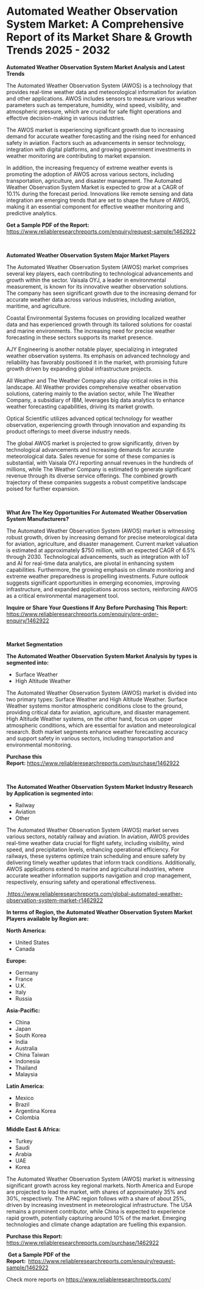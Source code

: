 <p><h1>Automated Weather Observation System Market: A Comprehensive Report of its Market Share & Growth Trends 2025 - 2032</h1></p><p><strong>Automated Weather Observation System Market Analysis and Latest Trends</strong></p>
<p><p>The Automated Weather Observation System (AWOS) is a technology that provides real-time weather data and meteorological information for aviation and other applications. AWOS includes sensors to measure various weather parameters such as temperature, humidity, wind speed, visibility, and atmospheric pressure, which are crucial for safe flight operations and effective decision-making in various industries.</p><p>The AWOS market is experiencing significant growth due to increasing demand for accurate weather forecasting and the rising need for enhanced safety in aviation. Factors such as advancements in sensor technology, integration with digital platforms, and growing government investments in weather monitoring are contributing to market expansion. </p><p>In addition, the increasing frequency of extreme weather events is promoting the adoption of AWOS across various sectors, including transportation, agriculture, and disaster management. The Automated Weather Observation System Market is expected to grow at a CAGR of 10.1% during the forecast period. Innovations like remote sensing and data integration are emerging trends that are set to shape the future of AWOS, making it an essential component for effective weather monitoring and predictive analytics.</p></p>
<p><strong>Get a Sample PDF of the Report:&nbsp;</strong> <a href="https://www.reliableresearchreports.com/enquiry/request-sample/1462922?utm_campaign=2181&utm_medium=2&utm_source=Github&utm_content=ia&utm_term=18022025&utm_id=automated-weather-observation-system">https://www.reliableresearchreports.com/enquiry/request-sample/1462922</a></p>
<p>&nbsp;</p>
<p><strong>Automated Weather Observation System Major Market Players</strong></p>
<p><p>The Automated Weather Observation System (AWOS) market comprises several key players, each contributing to technological advancements and growth within the sector. Vaisala OYJ, a leader in environmental measurement, is known for its innovative weather observation solutions. The company has seen significant growth due to the increasing demand for accurate weather data across various industries, including aviation, maritime, and agriculture.</p><p>Coastal Environmental Systems focuses on providing localized weather data and has experienced growth through its tailored solutions for coastal and marine environments. The increasing need for precise weather forecasting in these sectors supports its market presence.</p><p>AJY Engineering is another notable player, specializing in integrated weather observation systems. Its emphasis on advanced technology and reliability has favorably positioned it in the market, with promising future growth driven by expanding global infrastructure projects.</p><p>All Weather and The Weather Company also play critical roles in this landscape. All Weather provides comprehensive weather observation solutions, catering mainly to the aviation sector, while The Weather Company, a subsidiary of IBM, leverages big data analytics to enhance weather forecasting capabilities, driving its market growth.</p><p>Optical Scientific utilizes advanced optical technology for weather observation, experiencing growth through innovation and expanding its product offerings to meet diverse industry needs.</p><p>The global AWOS market is projected to grow significantly, driven by technological advancements and increasing demands for accurate meteorological data. Sales revenue for some of these companies is substantial, with Vaisala OYJ reporting annual revenues in the hundreds of millions, while The Weather Company is estimated to generate significant revenue through its diverse service offerings. The combined growth trajectory of these companies suggests a robust competitive landscape poised for further expansion.</p></p>
<p>&nbsp;</p>
<p><strong>What Are The Key Opportunities For Automated Weather Observation System Manufacturers?</strong></p>
<p><p>The Automated Weather Observation System (AWOS) market is witnessing robust growth, driven by increasing demand for precise meteorological data for aviation, agriculture, and disaster management. Current market valuation is estimated at approximately $750 million, with an expected CAGR of 6.5% through 2030. Technological advancements, such as integration with IoT and AI for real-time data analytics, are pivotal in enhancing system capabilities. Furthermore, the growing emphasis on climate monitoring and extreme weather preparedness is propelling investments. Future outlook suggests significant opportunities in emerging economies, improving infrastructure, and expanded applications across sectors, reinforcing AWOS as a critical environmental management tool.</p></p>
<p><strong>Inquire or Share Your Questions If Any Before Purchasing This Report:</strong> <a href="https://www.reliableresearchreports.com/enquiry/pre-order-enquiry/1462922?utm_campaign=2181&utm_medium=2&utm_source=Github&utm_content=ia&utm_term=18022025&utm_id=automated-weather-observation-system">https://www.reliableresearchreports.com/enquiry/pre-order-enquiry/1462922</a></p>
<p>&nbsp;</p>
<p><strong>Market Segmentation</strong></p>
<p><strong>The Automated Weather Observation System Market Analysis by types is segmented into:</strong></p>
<p><ul><li>Surface Weather</li><li>High Altitude Weather</li></ul></p>
<p><p>The Automated Weather Observation System (AWOS) market is divided into two primary types: Surface Weather and High Altitude Weather. Surface Weather systems monitor atmospheric conditions close to the ground, providing critical data for aviation, agriculture, and disaster management. High Altitude Weather systems, on the other hand, focus on upper atmospheric conditions, which are essential for aviation and meteorological research. Both market segments enhance weather forecasting accuracy and support safety in various sectors, including transportation and environmental monitoring.</p></p>
<p><strong>Purchase this Report:&nbsp;</strong><a href="https://www.reliableresearchreports.com/purchase/1462922?utm_campaign=2181&utm_medium=2&utm_source=Github&utm_content=ia&utm_term=18022025&utm_id=automated-weather-observation-system">https://www.reliableresearchreports.com/purchase/1462922</a></p>
<p>&nbsp;</p>
<p><strong>The Automated Weather Observation System Market Industry Research by Application is segmented into:</strong></p>
<p><ul><li>Railway</li><li>Aviation</li><li>Other</li></ul></p>
<p><p>The Automated Weather Observation System (AWOS) market serves various sectors, notably railway and aviation. In aviation, AWOS provides real-time weather data crucial for flight safety, including visibility, wind speed, and precipitation levels, enhancing operational efficiency. For railways, these systems optimize train scheduling and ensure safety by delivering timely weather updates that inform track conditions. Additionally, AWOS applications extend to marine and agricultural industries, where accurate weather information supports navigation and crop management, respectively, ensuring safety and operational effectiveness.</p></p>
<p><a href="https://www.reliableresearchreports.com/global-automated-weather-observation-system-market-r1462922?utm_campaign=2181&utm_medium=2&utm_source=Github&utm_content=ia&utm_term=18022025&utm_id=automated-weather-observation-system">&nbsp;https://www.reliableresearchreports.com/global-automated-weather-observation-system-market-r1462922</a></p>
<p><strong>In terms of Region, the Automated Weather Observation System Market Players available by Region are:</strong></p>
<p>
    <p> <strong> North America: </strong>
        <ul>
            <li>United States</li>
            <li>Canada</li>
        </ul>
        </p> 
    <p> <strong> Europe: </strong>
        <ul>
            <li>Germany</li>
            <li>France</li>
            <li>U.K.</li>
            <li>Italy</li>
            <li>Russia</li>
        </ul>
        </p> 
    <p> <strong> Asia-Pacific: </strong>
        <ul>
            <li>China</li>
            <li>Japan</li>
            <li>South Korea</li>
            <li>India</li>
            <li>Australia</li>
            <li>China Taiwan</li>
            <li>Indonesia</li>
            <li>Thailand</li>
            <li>Malaysia</li>
        </ul>
        </p> 
    <p> <strong> Latin America: </strong>
        <ul>
            <li>Mexico</li>
            <li>Brazil</li>
            <li>Argentina Korea</li>
            <li>Colombia</li>
        </ul>
        </p> 
    <p> <strong> Middle East & Africa: </strong>
        <ul>
            <li>Turkey</li>
            <li>Saudi</li>
            <li>Arabia</li>
            <li>UAE</li>
            <li>Korea</li>
        </ul>
    </p>
    </p>
<p><p>The Automated Weather Observation System (AWOS) market is witnessing significant growth across key regional markets. North America and Europe are projected to lead the market, with shares of approximately 35% and 30%, respectively. The APAC region follows with a share of about 25%, driven by increasing investment in meteorological infrastructure. The USA remains a prominent contributor, while China is expected to experience rapid growth, potentially capturing around 10% of the market. Emerging technologies and climate change adaptation are fuelling this expansion.</p></p>
<p><strong>Purchase this Report: </strong><a href="https://www.reliableresearchreports.com/purchase/1462922?utm_campaign=2181&utm_medium=2&utm_source=Github&utm_content=ia&utm_term=18022025&utm_id=automated-weather-observation-system">https://www.reliableresearchreports.com/purchase/1462922</a></p>
<p>&nbsp;<strong>Get a Sample PDF of the Report:&nbsp;&nbsp;</strong><a href="https://www.reliableresearchreports.com/enquiry/request-sample/1462922?utm_campaign=2181&utm_medium=2&utm_source=Github&utm_content=ia&utm_term=18022025&utm_id=automated-weather-observation-system">https://www.reliableresearchreports.com/enquiry/request-sample/1462922</a></p>
<p><strong></strong></p>
<p>Check more reports on <a href="https://www.reliableresearchreports.com/?utm_campaign=2181&utm_medium=2&utm_source=Github&utm_content=ia&utm_term=18022025&utm_id=automated-weather-observation-system">https://www.reliableresearchreports.com/</a></p>